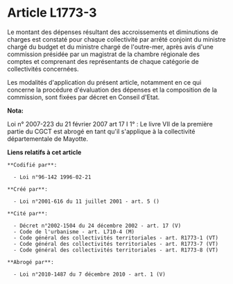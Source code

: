 # Article L1773-3

Le montant des dépenses résultant des accroissements et diminutions de charges est constaté pour chaque collectivité par
arrêté conjoint du ministre chargé du budget et du ministre chargé de l'outre-mer, après avis d'une commission présidée par
un magistrat de la chambre régionale des comptes et comprenant des représentants de chaque catégorie de collectivités
concernées.

Les modalités d'application du présent article, notamment en ce qui concerne la procédure d'évaluation des dépenses et la
composition de la commission, sont fixées par décret en Conseil d'Etat.

**Nota:**

Loi n° 2007-223 du 21 février 2007 art 17 I 1° : Le livre VII de la première partie du CGCT est abrogé en tant qu'il
s'applique à la collectivité départementale de Mayotte.

**Liens relatifs à cet article**

	**Codifié par**:

	  - Loi n°96-142 1996-02-21

	**Créé par**:

	  - Loi n°2001-616 du 11 juillet 2001 - art. 5 ()

	**Cité par**:

	  - Décret n°2002-1504 du 24 décembre 2002 - art. 17 (V)
	  - Code de l'urbanisme - art. L710-4 (M)
	  - Code général des collectivités territoriales - art. R1773-1 (VT)
	  - Code général des collectivités territoriales - art. R1773-7 (VT)
	  - Code général des collectivités territoriales - art. R1773-8 (VT)

	**Abrogé par**:

	  - Loi n°2010-1487 du 7 décembre 2010 - art. 1 (V)
